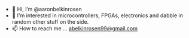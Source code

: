 - 👋 Hi, I’m @aaronbelkinrosen
- 👀 I'm interested in microcontrollers, FPGAs, electronics and dabble in random other stuff on the side.
- 📫 How to reach me ... abelkinrosen99@gmail.com

<!---
aaronbelkinrosen/aaronbelkinrosen is a ✨ special ✨ repository because its `README.md` (this file) appears on your GitHub profile.
You can click the Preview link to take a look at your changes.
--->
